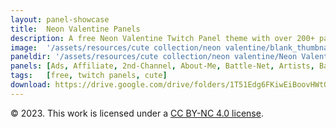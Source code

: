 ```yaml
---
layout: panel-showcase
title:  Neon Valentine Panels
description: A free Neon Valentine Twitch Panel theme with over 200+ panels.
image:  '/assets/resources/cute collection/neon valentine/blank_thumbnail.png'
paneldir: '/assets/resources/cute collection/neon valentine/Neon Valentine_'
panels: [Ads, Affiliate, 2nd-Channel, About-Me, Battle-Net, Artists, Background, ArtStation, Birthday, BTTV, Calendar, Blog, Charity, Chat-Rules, Clips, Channel-Points, Emotes, Fanmail, Donate, Editor, Friends, Games, Gear, FAQ, Hardware, Hive, Hall-of-Fame, Hall-of-Shame, Ko-Fi, Languages, Leaderboard, Links, Music, Mastadon, Merch, Mods, New-Channel, P.O, Partners, My-Shop, Sponsorships, Subscribe, Support, TikTok, Perks, Playlist, Pronouns, Rules]
tags:   [free, twitch panels, cute]
download: https://drive.google.com/drive/folders/1T51Edg6FKiwEiBoovHWtQ2yeYNdOSWup?usp=share_link
---
```


© 2023. This work is licensed under a [CC BY-NC 4.0 license](https://creativecommons.org/licenses/by-nc/4.0/). 